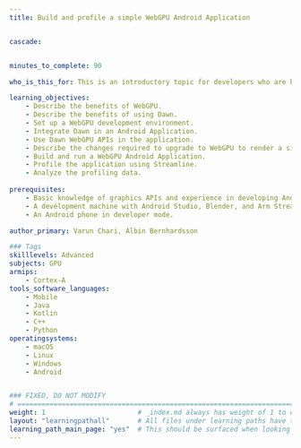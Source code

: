 ```yaml
---
title: Build and profile a simple WebGPU Android Application


cascade:


minutes_to_complete: 90

who_is_this_for: This is an introductory topic for developers who are building GPU-based Android applications and are interested in trying WebGPU. 

learning_objectives: 
    - Describe the benefits of WebGPU.
    - Describe the benefits of using Dawn.
    - Set up a WebGPU development environment.
    - Integrate Dawn in an Android Application.
    - Use Dawn WebGPU APIs in the application.
    - Describe the changes required to upgrade to WebGPU to render a simple 3D object.
    - Build and run a WebGPU Android Application.
    - Profile the application using Streamline.
    - Analyze the profiling data.
    
prerequisites:
    - Basic knowledge of graphics APIs and experience in developing Android graphics applications.
    - A development machine with Android Studio, Blender, and Arm Streamline installed.
    - An Android phone in developer mode.

author_primary: Varun Chari, Albin Bernhardsson

### Tags
skilllevels: Advanced
subjects: GPU
armips:
    - Cortex-A
tools_software_languages:
    - Mobile
    - Java
    - Kotlin
    - C++
    - Python
operatingsystems:
    - macOS
    - Linux
    - Windows
    - Android


### FIXED, DO NOT MODIFY
# ================================================================================
weight: 1                       # _index.md always has weight of 1 to order correctly
layout: "learningpathall"       # All files under learning paths have this same wrapper
learning_path_main_page: "yes"  # This should be surfaced when looking for related content. Only set for _index.md of learning path content.
---
```

